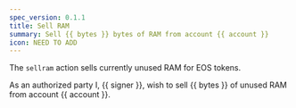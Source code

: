 ```yaml
---
spec_version: 0.1.1
title: Sell RAM
summary: Sell {{ bytes }} bytes of RAM from account {{ account }}
icon: NEED TO ADD
---
```


The `sellram` action sells currently unused RAM for EOS tokens.

As an authorized party I, {{ signer }}, wish to sell {{ bytes }} of unused RAM from account {{ account }}. 
